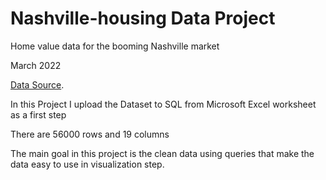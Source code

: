 # Nashville-housing Data Project
Home value data for the booming Nashville market

March 2022 

[Data Source](https://www.kaggle.com/datasets/tmthyjames/nashville-housing-data). 

In this Project I upload the Dataset to SQL from Microsoft Excel worksheet as a first step

There are 56000 rows and 19 columns 

The main goal in this project is the clean data using queries that make the data easy to use in visualization step.
